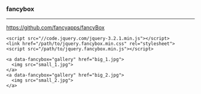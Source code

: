 ### fancybox
---
https://github.com/fancyapps/fancyBox

```
<script src="//code.jquery.com/jquery-3.2.1.min.js"></script>
<link href="/path/to/jquery.fancybox.min.css" rel="stylesheet">
<script src="/path/to/jquery.fancybox.min.js"></script>

<a data-fancybox="gallery" href="big_1.jpg">
  <img src="small_1.jpg">
</a>
<a data-fancybox="gallery" href="big_2.jpg">
  <img src="small_2.jpg">
</a>

```

```
```

```
```

